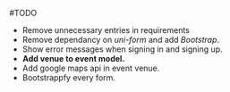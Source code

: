 #TODO

+ Remove unnecessary entries in requirements
+ Remove dependancy on *uni-form* and add *Bootstrap*.
+ Show error messages when signing in and signing up.
+ **Add venue to event model.**
+ Add google maps api in event venue.
+ Bootstrappfy every form.

